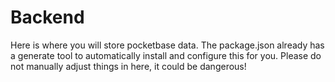 # Backend

Here is where you will store pocketbase data. The package.json already has a generate tool to automatically install and configure this for you. Please do not manually adjust things in here, it could be dangerous!
